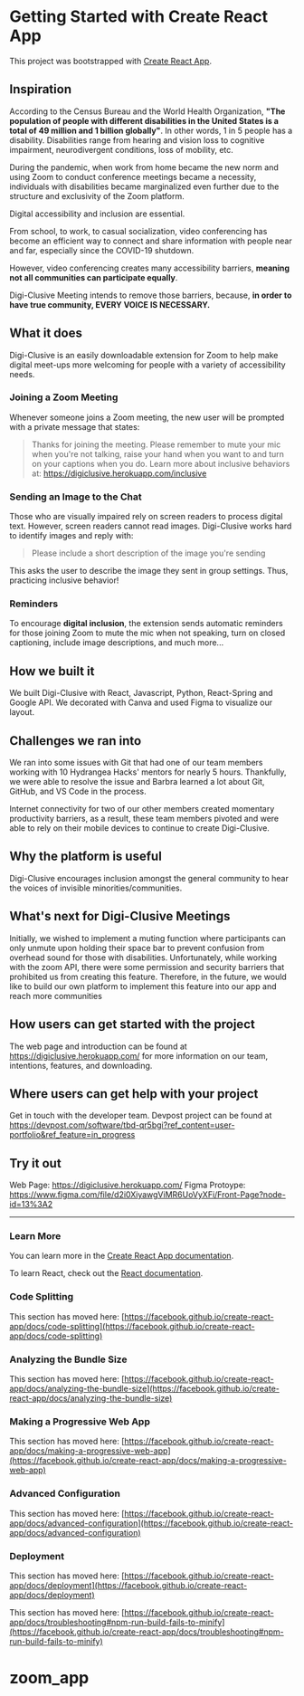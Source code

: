 # Getting Started with Create React App

This project was bootstrapped with [Create React App](https://github.com/facebook/create-react-app).

## Inspiration
According to the Census Bureau and the World Health Organization, **"The population of people with different disabilities in the United States is a total of 49 million and 1 billion globally"**. In other words, 1 in 5 people has a disability. Disabilities range from hearing and vision loss to cognitive impairment, neurodivergent conditions,  loss of mobility,  etc. 

During the pandemic, when work from home became the new norm and using Zoom to conduct conference meetings became a necessity, individuals with disabilities became marginalized even further due to the structure and exclusivity of the Zoom platform. 

Digital accessibility and inclusion are essential. 

From school, to work, to casual socialization, video conferencing has become an efficient way to connect and share information with people near and far, especially since the COVID-19 shutdown. 

However, video conferencing creates many accessibility barriers, **meaning not all communities can participate equally**.
 
Digi-Clusive Meeting intends to remove those barriers, because, **in order to have true community, EVERY VOICE IS NECESSARY.**

## What it does
Digi-Clusive is an easily downloadable extension for Zoom to help make digital meet-ups more welcoming for people with a variety of accessibility needs. 

### Joining a Zoom Meeting 
Whenever someone joins a Zoom meeting, the new user will be prompted with a private message that states: 

>Thanks for joining the meeting. Please remember to mute your mic when you're not talking, raise your hand when you want to and turn on your captions when you do.
>Learn more about inclusive behaviors at: https://digiclusive.herokuapp.com/inclusive    

### Sending an Image to the Chat
Those who are visually impaired rely on screen readers to process digital text. However, screen readers cannot read images. Digi-Clusive works hard to identify images and reply with: 

>Please include a short description of the image you're sending

This asks the user to describe the image they sent in group settings. Thus, practicing inclusive behavior! 

### Reminders

To encourage **digital inclusion**, the extension sends automatic reminders for those joining Zoom to mute the mic when not speaking, turn on closed captioning, include image descriptions, and much more...

## How we built it
We built Digi-Clusive with React, Javascript, Python, React-Spring and Google API. We decorated with Canva and used Figma to visualize our layout. 

## Challenges we ran into
We ran into some issues with Git that had one of our team members working with 10 Hydrangea Hacks' mentors for nearly 5 hours. Thankfully, we were able to resolve the issue and Barbra learned a lot about Git, GitHub, and VS Code in the process. 

Internet connectivity for two of our other members created momentary productivity barriers, as a result, these team members pivoted and were able to rely on their mobile devices to continue to create Digi-Clusive. 

## Why the platform is useful
Digi-Clusive encourages inclusion amongst the general community to hear the voices of invisible minorities/communities. 

## What's next for Digi-Clusive Meetings

Initially, we wished to implement a muting function where participants can only unmute upon holding their space bar to prevent confusion from overhead sound for those with disabilities. Unfortunately, while working with the zoom API, there were some permission and security barriers that prohibited us from creating this feature. Therefore, in the future, we would like to build our own platform to implement this feature into our app and reach more communities

## How users can get started with the project
The web page and introduction can be found at https://digiclusive.herokuapp.com/ for more information on our team, intentions, features, and downloading.

## Where users can get help with your project
Get in touch with the developer team. Devpost project can be found at https://devpost.com/software/tbd-qr5bgi?ref_content=user-portfolio&ref_feature=in_progress

## Try it out

Web Page: https://digiclusive.herokuapp.com/
Figma Protoype: https://www.figma.com/file/d2i0XiyawgViMR6UoVyXFi/Front-Page?node-id=13%3A2

----

### Learn More

You can learn more in the [Create React App documentation](https://facebook.github.io/create-react-app/docs/getting-started).

To learn React, check out the [React documentation](https://reactjs.org/).

### Code Splitting

This section has moved here: [https://facebook.github.io/create-react-app/docs/code-splitting](https://facebook.github.io/create-react-app/docs/code-splitting)

### Analyzing the Bundle Size

This section has moved here: [https://facebook.github.io/create-react-app/docs/analyzing-the-bundle-size](https://facebook.github.io/create-react-app/docs/analyzing-the-bundle-size)

### Making a Progressive Web App

This section has moved here: [https://facebook.github.io/create-react-app/docs/making-a-progressive-web-app](https://facebook.github.io/create-react-app/docs/making-a-progressive-web-app)

### Advanced Configuration

This section has moved here: [https://facebook.github.io/create-react-app/docs/advanced-configuration](https://facebook.github.io/create-react-app/docs/advanced-configuration)

### Deployment

This section has moved here: [https://facebook.github.io/create-react-app/docs/deployment](https://facebook.github.io/create-react-app/docs/deployment)



This section has moved here: [https://facebook.github.io/create-react-app/docs/troubleshooting#npm-run-build-fails-to-minify](https://facebook.github.io/create-react-app/docs/troubleshooting#npm-run-build-fails-to-minify)
# zoom_app
